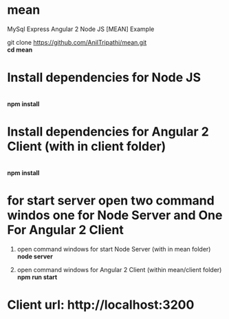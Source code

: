 # mean
MySql  Express Angular 2 Node JS  [MEAN] Example


git clone https://github.com/AnilTripathi/mean.git
<br><strong>cd mean</strong>
# Install dependencies for Node JS
<br><strong>npm install</strong>

# Install dependencies for Angular 2 Client  (with in client folder)

<br><strong>npm install</strong>


# for start server open two command windos one for Node Server and One For Angular 2 Client
1. open command windows for start Node Server  (with in mean folder)
   <br><strong>node server </strong>
 
2. open command windows for Angular 2 Client (within mean/client folder)
  <br><strong> npm run start</strong>

# Client url: http://localhost:3200

